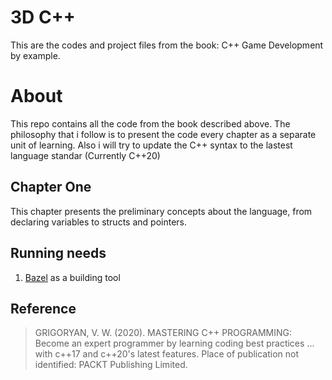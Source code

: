 # 3D C++

This are the codes and project files from the book: C++ Game Development by example.

# About

This repo contains all the code from the book described above. The philosophy that i follow is to present the code every chapter as a separate unit of learning. Also i will try to update the C++ syntax to the lastest language standar (Currently C++20)

## Chapter One
This chapter presents the preliminary concepts about the language, from declaring variables to structs and pointers.


## Running needs

1. [Bazel](https://bazel.build/) as a building tool


## Reference

> GRIGORYAN, V. W. (2020). MASTERING C++ PROGRAMMING: Become an expert programmer by learning coding best practices ... with c++17 and c++20's latest features. Place of publication not identified: PACKT Publishing Limited.